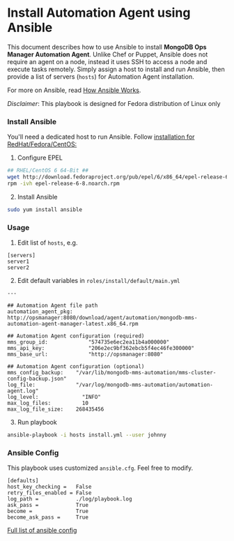 # Install Automation Agent using Ansible

This document describes how to use Ansible to install **MongoDB Ops Manager Automation Agent**. Unlike Chef or Puppet, Ansible does not require an agent on a node, instead it uses SSH to access a node and execute tasks remotely. Simply assign a host to install and run Ansible, then provide a list of servers (`hosts`) for Automation Agent installation.

For more on Ansible, read [How Ansible Works](https://www.ansible.com/how-ansible-works).

*Disclaimer*: This playbook is designed for Fedora distribution of Linux only

### Install Ansible

You'll need a dedicated host to run Ansible.  Follow [installation for RedHat/Fedora/CentOS:](http://docs.ansible.com/ansible/intro_installation.html#latest-release-via-yum)

1) Configure EPEL
```bash
## RHEL/CentOS 6 64-Bit ##
wget http://download.fedoraproject.org/pub/epel/6/x86_64/epel-release-6-8.noarch.rpm
rpm -ivh epel-release-6-8.noarch.rpm
```
2) Install Ansible
```bash
sudo yum install ansible
```

### Usage

1) Edit list of `hosts`, e.g.
```
[servers]
server1
server2
```

2) Edit default variables in `roles/install/default/main.yml`
```
---

## Automation Agent file path
automation_agent_pkg: http://opsmanager:8080/download/agent/automation/mongodb-mms-automation-agent-manager-latest.x86_64.rpm

## Automation Agent configuration (required)
mms_group_id:		      "574735e6ec2ea11b4a000000"
mms_api_key:		      "206e2ec9bf362ebcb5f4ec46fe300000"
mms_base_url:		      "http://opsmanager:8080"

## Automation Agent configuration (optional)
mms_config_backup:	  "/var/lib/mongodb-mms-automation/mms-cluster-config-backup.json"
log_file:             "/var/log/mongodb-mms-automation/automation-agent.log"
log_level:		        "INFO"
max_log_files:		    10
max_log_file_size:	  268435456
```

3) Run playbook
```bash
ansible-playbook -i hosts install.yml --user johnny
```

### Ansible Config
This playbook uses customized `ansible.cfg`. Feel free to modify.
```
[defaults]
host_key_checking =   False
retry_files_enabled = False
log_path =            ./log/playbook.log
ask_pass =            True
become =              True
become_ask_pass =     True
```
[Full list of ansible config](http://docs.ansible.com/ansible/intro_configuration.html)
